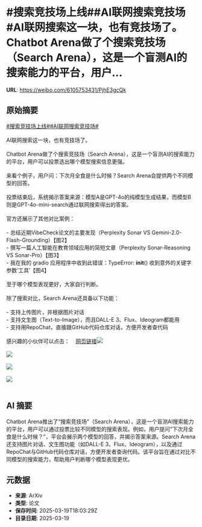 # #搜索竞技场上线##AI联网搜索竞技场#AI联网搜索这一块，也有竞技场了。Chatbot Arena做了个搜索竞技场（Search Arena），这是一个盲测AI的搜索能力的平台，用户...

**URL**: https://weibo.com/6105753431/PjhE3gcQk

## 原始摘要

<a href="https://m.weibo.cn/search?containerid=231522type%3D1%26t%3D10%26q%3D%23%E6%90%9C%E7%B4%A2%E7%AB%9E%E6%8A%80%E5%9C%BA%E4%B8%8A%E7%BA%BF%23&amp;extparam=%23%E6%90%9C%E7%B4%A2%E7%AB%9E%E6%8A%80%E5%9C%BA%E4%B8%8A%E7%BA%BF%23" data-hide=""><span class="surl-text">#搜索竞技场上线#</span></a><a href="https://m.weibo.cn/search?containerid=231522type%3D1%26t%3D10%26q%3D%23AI%E8%81%94%E7%BD%91%E6%90%9C%E7%B4%A2%E7%AB%9E%E6%8A%80%E5%9C%BA%23&amp;extparam=%23AI%E8%81%94%E7%BD%91%E6%90%9C%E7%B4%A2%E7%AB%9E%E6%8A%80%E5%9C%BA%23" data-hide=""><span class="surl-text">#AI联网搜索竞技场#</span></a><br><br>AI联网搜索这一块，也有竞技场了。<br><br>Chatbot Arena做了个搜索竞技场（Search Arena），这是一个盲测AI的搜索能力的平台，用户可以投票选出哪个模型搜索信息更强。<br><br>来看个例子，用户问：下次月全食是什么时候？Search Arena会提供两个不同模型的回答。<br><br>投票结束后，系统揭示答案来源：模型A是GPT-4o的纯模型生成结果，而模型B则是GPT-4o-mini-search通过联网搜索得出的答案。<br><br>官方还展示了其他对比案例：<br><br>- 总结近期VibeCheck论文的主要发现（Perplexity Sonar VS Gemini-2.0-Flash-Grounding）【图2】<br>- 撰写一篇人工智能在教育领域应用的简短文章（Perplexity Sonar-Reasoning VS Sonar-Pro）【图3】<br>- 我在我的 gradio 应用程序中收到此错误：TypeError: __init__() 收到意外的关键字参数‘工具’【图4】<br><br>至于哪个模型表现更好，大家自行判断。<br><br>除了搜索对比，Search Arena还具备以下功能：<br><br>- 支持上传图片，并根据图片对话<br>- 支持文生图（Text-to-Image），而且DALL-E 3、Flux、Ideogram都能用<br>- 支持用RepoChat，直接跟GitHub代码仓库对话，方便开发者查代码<br><br>感兴趣的小伙伴可以点击：<a href="https://weibo.cn/sinaurl?u=https%3A%2F%2Flmarena.ai%2F" data-hide=""><span class="url-icon"><img style="width: 1rem;height: 1rem" src="https://h5.sinaimg.cn/upload/2015/09/25/3/timeline_card_small_web_default.png" referrerpolicy="no-referrer"></span><span class="surl-text">网页链接</span></a><img style="" src="https://tvax2.sinaimg.cn/large/006Fd7o3gy1hzmeirmwepj30xc0iu7at.jpg" referrerpolicy="no-referrer"><br><br><img style="" src="https://tvax4.sinaimg.cn/large/006Fd7o3gy1hzmeiu1hu0j31pg0sw7s1.jpg" referrerpolicy="no-referrer"><br><br><img style="" src="https://tvax4.sinaimg.cn/large/006Fd7o3gy1hzmeiw5aryj30zk0go4b5.jpg" referrerpolicy="no-referrer"><br><br><img style="" src="https://tvax1.sinaimg.cn/large/006Fd7o3gy1hzmeixij2aj31pc0stkbd.jpg" referrerpolicy="no-referrer"><br><br>

## AI 摘要

Chatbot Arena推出了“搜索竞技场”（Search Arena），这是一个盲测AI搜索能力的平台，用户可以通过投票比较不同模型的搜索表现。例如，用户提问“下次月全食是什么时候？”，平台会展示两个模型的回答，并揭示答案来源。Search Arena还支持图片对话、文生图功能（如DALL-E 3、Flux、Ideogram），以及通过RepoChat与GitHub代码仓库对话，方便开发者查询代码。该平台旨在通过对比不同模型的搜索能力，帮助用户判断哪个模型表现更优。

## 元数据

- **来源**: ArXiv
- **类型**: 论文
- **保存时间**: 2025-03-19T18:03:29Z
- **目录日期**: 2025-03-19
